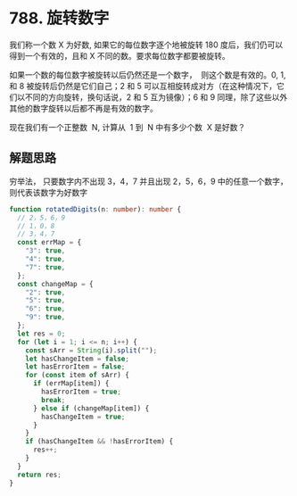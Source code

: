 # 788. 旋转数字

我们称一个数 X 为好数, 如果它的每位数字逐个地被旋转 180 度后，我们仍可以得到一个有效的，且和 X 不同的数。要求每位数字都要被旋转。

如果一个数的每位数字被旋转以后仍然还是一个数字，  则这个数是有效的。0, 1, 和 8 被旋转后仍然是它们自己；2 和 5 可以互相旋转成对方（在这种情况下，它们以不同的方向旋转，换句话说，2 和 5 互为镜像）；6 和 9 同理，除了这些以外其他的数字旋转以后都不再是有效的数字。

现在我们有一个正整数  N, 计算从  1 到  N 中有多少个数  X 是好数？

## 解题思路

穷举法， 只要数字内不出现 3，4，7 并且出现 2，5，6，9 中的任意一个数字，则代表该数字为好数字

```typescript
function rotatedDigits(n: number): number {
  // 2，5，6，9
  // 1，0，8
  // 3，4，7
  const errMap = {
    "3": true,
    "4": true,
    "7": true,
  };
  const changeMap = {
    "2": true,
    "5": true,
    "6": true,
    "9": true,
  };
  let res = 0;
  for (let i = 1; i <= n; i++) {
    const sArr = String(i).split("");
    let hasChangeItem = false;
    let hasErrorItem = false;
    for (const item of sArr) {
      if (errMap[item]) {
        hasErrorItem = true;
        break;
      } else if (changeMap[item]) {
        hasChangeItem = true;
      }
    }
    if (hasChangeItem && !hasErrorItem) {
      res++;
    }
  }
  return res;
}
```
